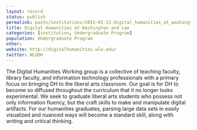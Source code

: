```yaml
---
layout: record
status: publish
permalink: posts/institutions/2015-01-13-digital_humanities_at_washington_and_lee
title: Digital Humanities at Washington and Lee
categories: [institution, Undergraduate Program]
population: Undergraduate Program
other: 
website: http://digitalhumanities.wlu.edu/
twitter: WLUDH
---
```


The Digital Humanities Working group is a collective of teaching
faculty, library faculty, and information technology professionals with a
primary focus on bringing DH to the liberal arts classroom.   Our goal is
for DH to become so diffused throughout the curriculum that it no longer looks experimental.  We seek to graduate liberal arts students who possess not only information fluency, but the craft skills to make and manipulate digital artifacts.  For our humanities graduates, parsing large data sets in easily visualized and nuanced ways will become a standard skill, along with writing and critical thinking.

